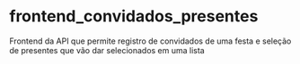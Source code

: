 # frontend_convidados_presentes
Frontend da API que permite registro de convidados de uma festa e seleção de presentes que vão dar selecionados em uma lista
